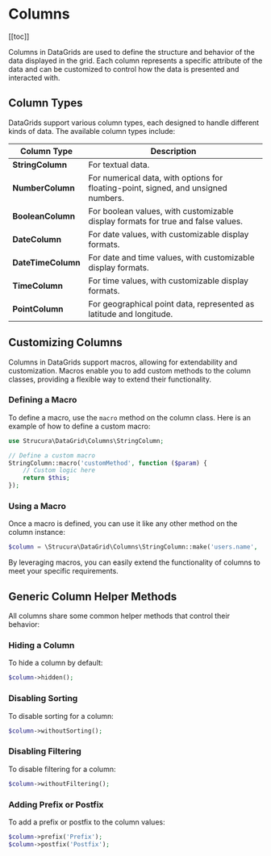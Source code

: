 # Columns

[[toc]]

Columns in DataGrids are used to define the structure and behavior of the data displayed in the grid. Each column represents a specific attribute of the data and can be customized to control how the data is presented and interacted with.

## Column Types

DataGrids support various column types, each designed to handle different kinds of data. The available column types include:

| Column Type       | Description                                                                 |
|-------------------|-----------------------------------------------------------------------------|
| **StringColumn**  | For textual data.                                                           |
| **NumberColumn**  | For numerical data, with options for floating-point, signed, and unsigned numbers. |
| **BooleanColumn** | For boolean values, with customizable display formats for true and false values. |
| **DateColumn**    | For date values, with customizable display formats.                         |
| **DateTimeColumn**| For date and time values, with customizable display formats.                |
| **TimeColumn**    | For time values, with customizable display formats.                         |
| **PointColumn**   | For geographical point data, represented as latitude and longitude.         |

## Customizing Columns

Columns in DataGrids support macros, allowing for extendability and customization. Macros enable you to add custom methods to the column classes, providing a flexible way to extend their functionality.

### Defining a Macro

To define a macro, use the `macro` method on the column class. Here is an example of how to define a custom macro:

```php
use Strucura\DataGrid\Columns\StringColumn;

// Define a custom macro
StringColumn::macro('customMethod', function ($param) {
    // Custom logic here
    return $this;
});
```

### Using a Macro

Once a macro is defined, you can use it like any other method on the column instance:

```php
$column = \Strucura\DataGrid\Columns\StringColumn::make('users.name', 'Name')->customMethod('value');
```

By leveraging macros, you can easily extend the functionality of columns to meet your specific requirements.

## Generic Column Helper Methods

All columns share some common helper methods that control their behavior:

### Hiding a Column

To hide a column by default:

```php
$column->hidden();
```

### Disabling Sorting

To disable sorting for a column:

```php
$column->withoutSorting();
```

### Disabling Filtering

To disable filtering for a column:

```php
$column->withoutFiltering();
```

### Adding Prefix or Postfix

To add a prefix or postfix to the column values:

```php
$column->prefix('Prefix');
$column->postfix('Postfix');
```
